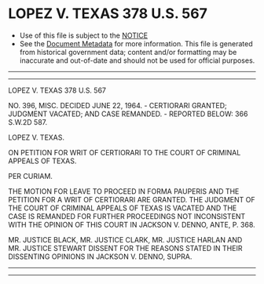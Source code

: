 ---
---

# LOPEZ V. TEXAS 378 U.S. 567

* Use of this file is subject to the [NOTICE](https://github.com/publicdocs/notice/blob/master/NOTICE)
* See the [Document Metadata](../../../) for more information.
  This file is generated from historical government data; content and/or formatting may be inaccurate and out-of-date and should not be used for official purposes.

----------
----------

LOPEZ V. TEXAS 378 U.S. 567

NO. 396, MISC.  DECIDED JUNE 22, 1964.  - CERTIORARI GRANTED; JUDGMENT VACATED; AND CASE REMANDED.  - REPORTED BELOW:  366 S.W.2D 587.

LOPEZ V. TEXAS.

ON PETITION FOR WRIT OF CERTIORARI TO THE COURT OF CRIMINAL APPEALS OF TEXAS.

PER CURIAM.

THE MOTION FOR LEAVE TO PROCEED IN FORMA PAUPERIS AND THE PETITION FOR A WRIT OF CERTIORARI ARE GRANTED.  THE JUDGMENT OF THE COURT OF CRIMINAL APPEALS OF TEXAS IS VACATED AND THE CASE IS REMANDED FOR FURTHER PROCEEDINGS NOT INCONSISTENT WITH THE OPINION OF THIS COURT IN JACKSON V. DENNO, ANTE, P. 368.

MR. JUSTICE BLACK, MR. JUSTICE CLARK, MR. JUSTICE HARLAN AND MR. JUSTICE STEWART DISSENT FOR THE REASONS STATED IN THEIR DISSENTING OPINIONS IN JACKSON V. DENNO, SUPRA.


----------
----------

